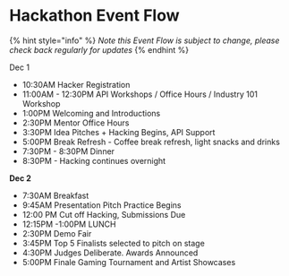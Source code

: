 # Hackathon Event Flow

{% hint style="info" %}
_Note this Event Flow is subject to change, please check back regularly for updates_
{% endhint %}

Dec 1

* 10:30AM Hacker Registration
* 11:00AM - 12:30PM API Workshops / Office Hours / Industry 101 Workshop
* 1:00PM Welcoming and Introductions
* 2:30PM Mentor Office Hours
* 3:30PM  Idea Pitches + Hacking Begins, API Support
* 5:00PM Break Refresh - Coffee break refresh, light snacks and drinks 
* 7:30PM - 8:30PM Dinner
* 8:30PM - Hacking continues overnight

**Dec 2**

* 7:30AM Breakfast
* 9:45AM Presentation Pitch Practice Begins
* 12:00 PM Cut off Hacking, Submissions Due
* 12:15PM -1:00PM LUNCH
* 2:30PM Demo Fair
* 3:45PM Top 5 Finalists selected to pitch on stage
* 4:30PM Judges Deliberate. Awards Announced
* 5:00PM Finale Gaming Tournament and Artist Showcases

